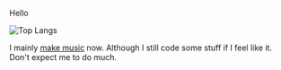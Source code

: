 Hello

![Top Langs](https://github-readme-stats.vercel.app/api/top-langs/?username=azur1s&layout=compact&bg_color=00000000&hide=lua,nix,shell,powershell,vim%20script,makefile,glsl,css&langs_count=8&hide_border=true&theme=github_dark)

I mainly [make music](https://www.youtube.com/channel/UCLhvVj-vd0pkfqxJVyga7Sw) now. Although I still code some stuff if I feel like it. Don't expect me to do much. 
